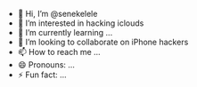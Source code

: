 - 👋 Hi, I’m @senekelele
- 👀 I’m interested in hacking iclouds 
- 🌱 I’m currently learning ...
- 💞️ I’m looking to collaborate on iPhone hackers
- 📫 How to reach me ...
- 😄 Pronouns: ...
- ⚡ Fun fact: ...

<!---
senekelele/senekelele is a ✨ special ✨ repository because its `README.md` (this file) appears on your GitHub profile.
You can click the Preview link to take a look at your changes.
--->
